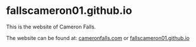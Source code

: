 # fallscameron01.github.io
This is the website of Cameron Falls.

The website can be found at: [cameronfalls.com](cameronfalls.com) or [fallscameron01.github.io](https://fallscameron01.github.io/)